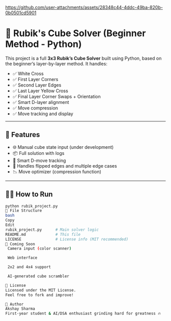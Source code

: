

https://github.com/user-attachments/assets/28348c44-4ddc-49ba-820b-0b0501cd5901

# 🧠 Rubik's Cube Solver (Beginner Method - Python)

This project is a full **3x3 Rubik’s Cube Solver** built using Python, based on the beginner’s layer-by-layer method. It handles:
- ✅ White Cross
- ✅ First Layer Corners
- ✅ Second Layer Edges
- ✅ Last Layer Yellow Cross
- ✅ Final Layer Corner Swaps + Orientation
- ✅ Smart D-layer alignment
- ✅ Move compression
- ✅ Move tracking and display

---

## 🚀 Features

- 🌐 Manual cube state input (under development)
- 📦 Full solution with logs
- 🧠 Smart D-move tracking
- 🔁 Handles flipped edges and multiple edge cases
- 📉 Move optimizer (compression function)

---

## 🧑‍💻 How to Run

```bash
python rubik_project.py
🧱 File Structure
bash
Copy
Edit
rubik_project.py      # Main solver logic
README.md             # This file
LICENSE               # License info (MIT recommended)
🤖 Coming Soon
 Camera input (color scanner)

 Web interface

 2x2 and 4x4 support

 AI-generated cube scrambler

📜 License
Licensed under the MIT License.
Feel free to fork and improve!

🙌 Author
Akshay Sharma
First-year student & AI/DSA enthusiast grinding hard for greatness 🔥
